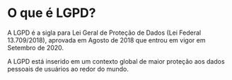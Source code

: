 # O que é LGPD?

A LGPD é a sigla para Lei Geral de Proteção de Dados (Lei Federal 13.709/2018), aprovada em Agosto de 2018 que entrou em vigor em Setembro de 2020.

A LGPD está inserido em um contexto global de maior proteção aos dados pessoais de usuários ao redor do mundo.